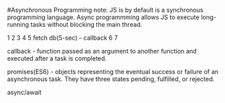#Asynchronous Programming
note: JS is by default is a synchronous programming language.
Async programmming allows JS to execute long-running tasks without blocking the main thread.

1
2
3
4
5 fetch db(5-sec) - callback
6
7

callback - function passed as an argument to another function and executed after a task is completed.

promises(ES6) - objects representing the eventual success or failure of an asynchronous task.
They have three states pending, fulfilled, or rejected.

async/await
